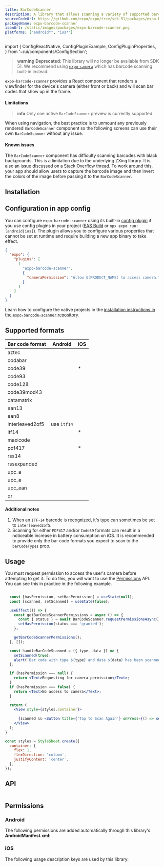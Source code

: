 ```yaml
---
title: BarCodeScanner
description: A library that allows scanning a variety of supported barcodes. It is available both as a standalone library and as an extension for Expo Camera.
sourceCodeUrl: https://github.com/expo/expo/tree/sdk-51/packages/expo-barcode-scanner
packageName: expo-barcode-scanner
iconUrl: /static/images/packages/expo-barcode-scanner.png
platforms: ["android*", "ios*"]
---
```


import {
  ConfigReactNative,
  ConfigPluginExample,
  ConfigPluginProperties,
} from '~/ui/components/ConfigSection';

> **warning** **Deprecated:** This library will no longer be available from SDK 51. We recommend using [`expo-camera`](camera) which has barcode scanning built-in instead.

`expo-barcode-scanner` provides a React component that renders a viewfinder for the device's camera (either front or back) and will scan bar codes that show up in the frame.

#### Limitations

> **info** Only one active `BarCodeScanner` preview is currently supported.

When using navigation, the best practice is to unmount any previously rendered `BarCodeScanner` component so the following screens can use their own `BarCodeScanner` without any issue.

#### Known issues&ensp;

The `BarCodeScanner` component has difficulty scanning barcodes with black backgrounds. This is a limitation due to the underlying ZXing library. It is also an issue discussed on a [Stack Overflow thread](https://stackoverflow.com/questions/41518373/zxing-library-not-scanning-qr-code-black-background-and-white-codenegative-scan). To work around this, your app should allow users to capture the barcode image and then invert the colors of the image before passing it to the `BarCodeScanner`.

## Installation

## Configuration in app config

You can configure `expo-barcode-scanner` using its built-in [config plugin](/config-plugins/introduction/) if you use config plugins in your project ([EAS Build](/build/introduction) or `npx expo run:[android|ios]`). The plugin allows you to configure various properties that cannot be set at runtime and require building a new app binary to take effect.

```json app.json
{
  "expo": {
    "plugins": [
      [
        "expo-barcode-scanner",
        {
          "cameraPermission": "Allow $(PRODUCT_NAME) to access camera."
        }
      ]
    ]
  }
}
```

Learn how to configure the native projects in the [installation instructions in the `expo-barcode-scanner` repository](https://github.com/expo/expo/tree/main/packages/expo-barcode-scanner#installation-in-bare-react-native-projects).

## Supported formats

| Bar code format | Android     | iOS           |
| --------------- | ----------- | ------------- |
| aztec           |  |    |
| codabar         |  |    |
| code39          |  | \* |
| code93          |  |    |
| code128         |  |    |
| code39mod43     |   |    |
| datamatrix      |  |    |
| ean13           |  |    |
| ean8            |  |    |
| interleaved2of5 | use `itf14` |    |
| itf14           |  | \* |
| maxicode        |  |     |
| pdf417          |  | \* |
| rss14           |  |     |
| rssexpanded     |  |     |
| upc_a           |  |     |
| upc_e           |  |    |
| upc_ean         |  |     |
| qr              |  |    |

#### Additional notes

1. When an `ITF-14` barcode is recognized, it's type can sometimes be set to `interleaved2of5`.
2. Scanning for either `PDF417` and/or `Code39` formats can result in a noticeable increase in battery consumption on iOS. It is recommended to provide only the bar code formats you expect to scan to the `barCodeTypes` prop.

## Usage

You must request permission to access the user's camera before attempting to get it. To do this, you will want to use the [Permissions](/guides/permissions) API. You can see this in practice in the following example.

```jsx

  const [hasPermission, setHasPermission] = useState(null);
  const [scanned, setScanned] = useState(false);

  useEffect(() => {
    const getBarCodeScannerPermissions = async () => {
      const { status } = await BarCodeScanner.requestPermissionsAsync();
      setHasPermission(status === 'granted');
    };

    getBarCodeScannerPermissions();
  }, []);

  const handleBarCodeScanned = ({ type, data }) => {
    setScanned(true);
    alert(`Bar code with type ${type} and data ${data} has been scanned!`);
  };

  if (hasPermission === null) {
    return <Text>Requesting for camera permission</Text>;
  }
  if (hasPermission === false) {
    return <Text>No access to camera</Text>;
  }

  return (
    <View style={styles.container}>
      
      {scanned && <Button title={'Tap to Scan Again'} onPress={() => setScanned(false)} />}
    </View>
  );
}

const styles = StyleSheet.create({
  container: {
    flex: 1,
    flexDirection: 'column',
    justifyContent: 'center',
  },
});
```

## API

```js

```

## Permissions

### Android

The following permissions are added automatically through this library's **AndroidManifest.xml**:

### iOS

The following usage description keys are used by this library: